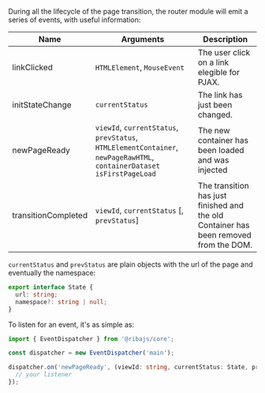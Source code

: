During all the lifecycle of the page transition, the router module will emit a series of events, with useful information:

| Name                | Arguments                        | Description                                                                                                 |
| ------------------- | -------------------------------- | ----------------------------------------------------------------------------------------------------------- |
| linkClicked         | `HTMLElement`, `MouseEvent`      | The user click on a link elegible for PJAX.                                                                 |
| initStateChange     | `currentStatus`                  | The link has just been changed.                                                                             |
| newPageReady        | `viewId`, `currentStatus`, `prevStatus`, `HTMLElementContainer`, `newPageRawHTML`, `containerDataset` `isFirstPageLoad`| The new container has been loaded and was injected |
| transitionCompleted | `viewId`, `currentStatus` [, `prevStatus`] | The transition has just finished and the old Container has been removed from the DOM.             |

`currentStatus` and `prevStatus` are plain objects with the url of the page and eventually the namespace:

```typescript
export interface State {
  url: string;
  namespace?: string | null;
}
```

To listen for an event, it's as simple as:

```typescript
import { EventDispatcher } from '@ribajs/core';

const dispatcher = new EventDispatcher('main');

dispatcher.on('newPageReady', (viewId: string, currentStatus: State, prevStatus: State, container: HTMLElement, newPageRawHTML: string, dataset: any, isFirstPageLoad: boolean) => {
  // your listener
});
```
